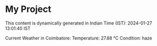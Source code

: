 # My Project

This content is dynamically generated in Indian Time (IST): 2024-01-27 13:01:40 IST


Current Weather in Coimbatore:
Temperature: 27.88 °C
Condition: haze
